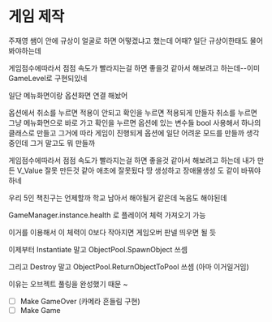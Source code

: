 # 게임 제작


주재영 쌤이 안에 규상이 얼굴로 하면 어떻겠냐고 했는데 어때? 일단 규상이한태도 물어봐야하는데


게임점수에따라서 점점 속도가 빨라지는걸 하면 좋을것 같아서 해보려고 하는데--이미 GameLevel로 구현되있네

일단 메뉴화면이랑 옵션화면 연결 해놨어

옵션에서 취소를 누르면 적용이 안되고 확인을 누르면 적용되게 만들자
취소를 누르면 그냥 메뉴화면으로 바로 가고 확인을 누르면 옵션에 있는 변수들 bool 사용해서
하나의 클래스로 만들고 그거에 따라 게임이 진행되게
옵션에 일단 어려운 모드를 만들까 생각중인데
그거 말고도 뭐 만들까 


게임점수에따라서 점점 속도가 빨라지는걸 하면 좋을것 같아서 해보려고 하는데
내가 만든 V_Value 잘못 만든것 같아 애초에 잘못됬다
땅 생성하고 장애물생성 도 같이 바꿔야 하네


우리 5인 책친구는 언제할까 학교 남아서 해야될거 같은데 녹음도 해야된데




GameManager.instance.health 로 플레이어 체력 가져오기 가능

이거를 이용해서 이 체력이 0보다 작아지면 게임오버 판넬 띄우면 될 듯

이제부터 Instantiate 말고 ObjectPool.SpawnObject 쓰셈

그리고 Destroy 말고 ObjectPool.ReturnObjectToPool 쓰셈 (아마 이거일거임)

이유는 오브젝트 풀링을 완성했기 때문 ~

- [ ] Make GameOver (카메라 흔들림 구현)
- [ ] Make Game
